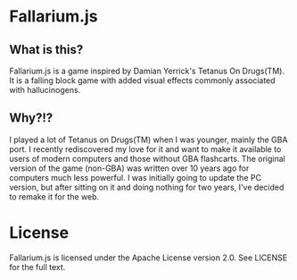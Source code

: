 # Fallarium.js

## What is this?
Fallarium.js is a game inspired by Damian Yerrick's Tetanus On Drugs(TM). It is a falling block game with added visual effects commonly associated with hallucinogens.

## Why?!?
I played a lot of Tetanus on Drugs(TM) when I was younger, mainly the GBA port. I recently rediscovered my love for it and want to make it available to users of modern computers and those without GBA flashcarts. The original version of the game (non-GBA) was written over 10 years ago for computers much less powerful. I was initially going to update the PC version, but after sitting on it and doing nothing for two years, I've decided to remake it for the web.

# License
Fallarium.js is licensed under the Apache License version 2.0. See LICENSE for the full text.
